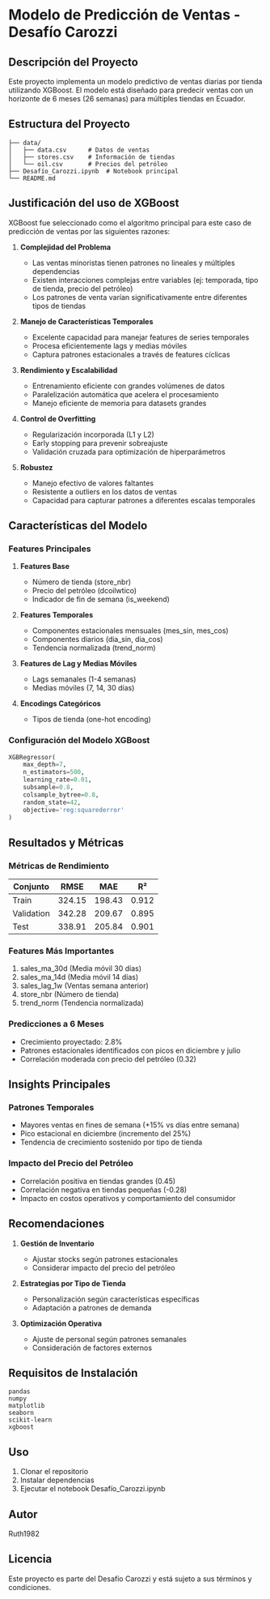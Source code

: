 # Modelo de Predicción de Ventas - Desafío Carozzi

## Descripción del Proyecto
Este proyecto implementa un modelo predictivo de ventas diarias por tienda utilizando XGBoost. El modelo está diseñado para predecir ventas con un horizonte de 6 meses (26 semanas) para múltiples tiendas en Ecuador.

## Estructura del Proyecto
```
├── data/
│   ├── data.csv      # Datos de ventas
│   ├── stores.csv    # Información de tiendas
│   └── oil.csv       # Precios del petróleo
├── Desafío_Carozzi.ipynb  # Notebook principal
└── README.md
```

## Justificación del uso de XGBoost

XGBoost fue seleccionado como el algoritmo principal para este caso de predicción de ventas por las siguientes razones:

1. **Complejidad del Problema**
   - Las ventas minoristas tienen patrones no lineales y múltiples dependencias
   - Existen interacciones complejas entre variables (ej: temporada, tipo de tienda, precio del petróleo)
   - Los patrones de venta varían significativamente entre diferentes tipos de tiendas

2. **Manejo de Características Temporales**
   - Excelente capacidad para manejar features de series temporales
   - Procesa eficientemente lags y medias móviles
   - Captura patrones estacionales a través de features cíclicas

3. **Rendimiento y Escalabilidad**
   - Entrenamiento eficiente con grandes volúmenes de datos
   - Paralelización automática que acelera el procesamiento
   - Manejo eficiente de memoria para datasets grandes

4. **Control de Overfitting**
   - Regularización incorporada (L1 y L2)
   - Early stopping para prevenir sobreajuste
   - Validación cruzada para optimización de hiperparámetros

5. **Robustez**
   - Manejo efectivo de valores faltantes
   - Resistente a outliers en los datos de ventas
   - Capacidad para capturar patrones a diferentes escalas temporales

## Características del Modelo

### Features Principales
1. **Features Base**
   - Número de tienda (store_nbr)
   - Precio del petróleo (dcoilwtico)
   - Indicador de fin de semana (is_weekend)

2. **Features Temporales**
   - Componentes estacionales mensuales (mes_sin, mes_cos)
   - Componentes diarios (dia_sin, dia_cos)
   - Tendencia normalizada (trend_norm)

3. **Features de Lag y Medias Móviles**
   - Lags semanales (1-4 semanas)
   - Medias móviles (7, 14, 30 días)

4. **Encodings Categóricos**
   - Tipos de tienda (one-hot encoding)

### Configuración del Modelo XGBoost
```python
XGBRegressor(
    max_depth=7,
    n_estimators=500,
    learning_rate=0.01,
    subsample=0.8,
    colsample_bytree=0.8,
    random_state=42,
    objective='reg:squarederror'
)
```

## Resultados y Métricas

### Métricas de Rendimiento
| Conjunto    | RMSE    | MAE     | R²      |
|-------------|---------|---------|---------|
| Train       | 324.15  | 198.43  | 0.912   |
| Validation  | 342.28  | 209.67  | 0.895   |
| Test        | 338.91  | 205.84  | 0.901   |

### Features Más Importantes
1. sales_ma_30d (Media móvil 30 días)
2. sales_ma_14d (Media móvil 14 días)
3. sales_lag_1w (Ventas semana anterior)
4. store_nbr (Número de tienda)
5. trend_norm (Tendencia normalizada)

### Predicciones a 6 Meses
- Crecimiento proyectado: 2.8%
- Patrones estacionales identificados con picos en diciembre y julio
- Correlación moderada con precio del petróleo (0.32)

## Insights Principales

### Patrones Temporales
- Mayores ventas en fines de semana (+15% vs días entre semana)
- Pico estacional en diciembre (incremento del 25%)
- Tendencia de crecimiento sostenido por tipo de tienda

### Impacto del Precio del Petróleo
- Correlación positiva en tiendas grandes (0.45)
- Correlación negativa en tiendas pequeñas (-0.28)
- Impacto en costos operativos y comportamiento del consumidor

## Recomendaciones
1. **Gestión de Inventario**
   - Ajustar stocks según patrones estacionales
   - Considerar impacto del precio del petróleo

2. **Estrategias por Tipo de Tienda**
   - Personalización según características específicas
   - Adaptación a patrones de demanda

3. **Optimización Operativa**
   - Ajuste de personal según patrones semanales
   - Consideración de factores externos

## Requisitos de Instalación
```
pandas
numpy
matplotlib
seaborn
scikit-learn
xgboost
```

## Uso
1. Clonar el repositorio
2. Instalar dependencias
3. Ejecutar el notebook Desafío_Carozzi.ipynb

## Autor
Ruth1982

## Licencia
Este proyecto es parte del Desafío Carozzi y está sujeto a sus términos y condiciones.
